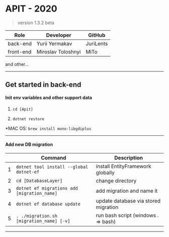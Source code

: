 ﻿# APIT - 2020
> version 1.3.2 beta

| Role       | Developer           | GitHub    | 
|------------|---------------------|-----------| 
| back-end   | Yurii Yermakav      | JuriLents | 
| front-end  | Miroslav Toloshnyi  | MiTo      | 

and other...

-----------------------------------------------------------------------------------

## Get started in back-end


#### Init env variables and other support data

1. `cd [Apit]`

2. `dotnet restore`

*MAC OS: `brew install mono-libgdiplus`

-----------------------------------------------------------------------------------

#### Add new DB migration

|   | Command                                      | Description                          | 
|---|----------------------------------------------|--------------------------------------| 
| 1 | `dotnet tool install --global dotnet-ef`     | install EntityFramework globally     | 
| 2 | `cd [DatabaseLayer]`                         | change directory                     | 
| 3 | `dotnet ef migrations add [migration_name]`  | add migration and name it            | 
| 4 | `dotnet ef database update`                  | update database via stored migration | 
| 5 | `. ./migration.sh [migration_name] [-v]`     | run bash script (windows . => bash)  | 
------------------------------------------------------------------------------------------- 
